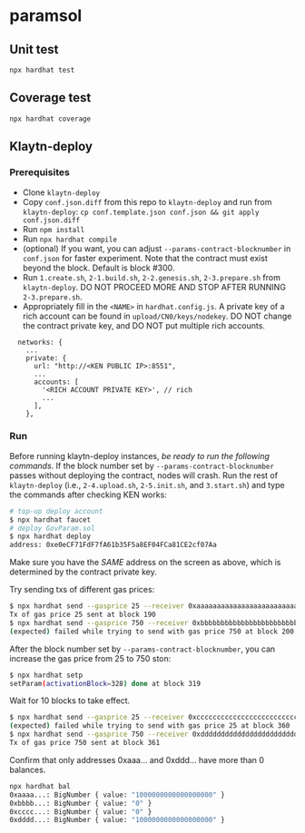 # paramsol

## Unit test
```
npx hardhat test
```

## Coverage test
```
npx hardhat coverage
```

## Klaytn-deploy
### Prerequisites
- Clone `klaytn-deploy`
- Copy `conf.json.diff` from this repo to `klaytn-deploy` and run from `klaytn-deploy`: `cp conf.template.json conf.json && git apply conf.json.diff`
- Run `npm install`
- Run `npx hardhat compile`
- (optional) If you want, you can adjust `--params-contract-blocknumber` in `conf.json` for faster experiment. Note that the contract must exist beyond the block. Default is block #300.
- Run `1.create.sh`, `2-1.build.sh`, `2-2.genesis.sh`, `2-3.prepare.sh` from `klaytn-deploy`. DO NOT PROCEED MORE AND STOP AFTER RUNNING `2-3.prepare.sh`.
- Appropriately fill in the `<NAME>` in `hardhat.config.js`. A private key of a rich account can be found in `upload/CN0/keys/nodekey`. DO NOT change the contract private key, and DO NOT put multiple rich accounts.
```
  networks: {
    ...
    private: {
      url: "http://<KEN PUBLIC IP>:8551",
      ...
      accounts: [
        '<RICH ACCOUNT PRIVATE KEY>', // rich
        ...
      ],
    },
```

### Run
Before running klaytn-deploy instances, *be ready to run the following commands*.
If the block number set by `--params-contract-blocknumber` passes without deploying the contract, nodes will crash.
Run the rest of `klaytn-deploy` (i.e., `2-4.upload.sh`, `2-5.init.sh`, and `3.start.sh`) and type the commands after checking KEN works:
```bash
# top-up deploy account
$ npx hardhat faucet
# deploy GovParam.sol
$ npx hardhat deploy
address: 0xe0eCF71FdF7fA61b35F5a8EF04FCa81CE2cf07Aa
```
Make sure you have the *SAME* address on the screen as above, which is determined by the contract private key.

Try sending txs of different gas prices:
```bash
$ npx hardhat send --gasprice 25 --receiver 0xaaaaaaaaaaaaaaaaaaaaaaaaaaaaaaaaaaaaaaaa
Tx of gas price 25 sent at block 190
$ npx hardhat send --gasprice 750 --receiver 0xbbbbbbbbbbbbbbbbbbbbbbbbbbbbbbbbbbbbbbbb
(expected) failed while trying to send with gas price 750 at block 200
```

After the block number set by `--params-contract-blocknumber`, you can increase the gas price from 25 to 750 ston:

```bash
$ npx hardhat setp
setParam(activationBlock=328) done at block 319
```

Wait for 10 blocks to take effect.

```bash
$ npx hardhat send --gasprice 25 --receiver 0xcccccccccccccccccccccccccccccccccccccccc
(expected) failed while trying to send with gas price 25 at block 360
$ npx hardhat send --gasprice 750 --receiver 0xdddddddddddddddddddddddddddddddddddddddd
Tx of gas price 750 sent at block 361
```

Confirm that only addresses 0xaaa... and 0xddd... have more than 0 balances.
```bash
npx hardhat bal
0xaaaa...: BigNumber { value: "1000000000000000000" }
0xbbbb...: BigNumber { value: "0" }
0xcccc...: BigNumber { value: "0" }
0xdddd...: BigNumber { value: "1000000000000000000" }
```
